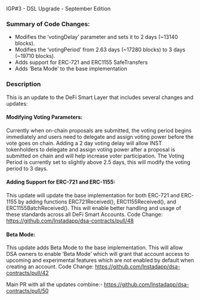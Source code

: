 IGP#3 - DSL Upgrade - September Edition

### Summary of Code Changes:
- Modifies the ‘votingDelay’ parameter and sets it to 2 days (~13140 blocks).
- Modifies the ‘votingPeriod’ from 2.63 days (~17280 blocks) to 3 days (~19710 blocks).
- Adds support for ERC-721 and ERC1155 SafeTransfers
- Adds ‘Beta Mode’ to the base implementation

### Description
This is an update to the DeFi Smart Layer that includes several changes and updates:

#### Modifying Voting Parameters:
Currently when on-chain proposals are submitted, the voting period begins immediately and users need to delegate and assign voting power before the vote goes on chain. Adding a 2 day voting delay will allow INST tokenholders to delegate and assign voting power after a proposal is submitted on chain and will help increase voter participation. The Voting Period is currently set to slightly above 2.5 days, this will modify the voting period to 3 days.

#### Adding Support for ERC-721 and ERC-1155:
This update will update the base implementation for both ERC-721 and ERC-1155 by adding functions ERC721Received(), ERC1155Received(), and ERC1155BatchReceived(). This will enable better handling and usage of these standards across all DeFi Smart Accounts.
Code Change: https://github.com/Instadapp/dsa-contracts/pull/48

#### Beta Mode:
This update adds Beta Mode to the base implementation. This will allow DSA owners to enable ‘Beta Mode’ which will grant that account access to upcoming and experimental features which are not enabled by default when creating an account.
Code Change: https://github.com/Instadapp/dsa-contracts/pull/42

Main PR with all the updates combine:- https://github.com/Instadapp/dsa-contracts/pull/50
